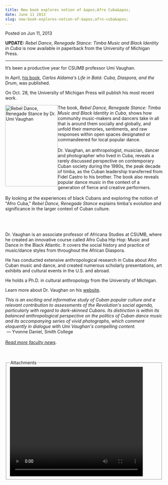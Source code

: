 ```yaml
---
title: New book explores notion of &apos;Afro Cuba&apos;
date: June 11 2013
slug: new-book-explores-notion-of-&apos;afro-cuba&apos;
---
```





<span class="date">Posted on Jun 11, 2013    </span>
<p><strong>UPDATE:</strong> <em>Rebel Dance, Renegade Stance: Timba
Music and Black Identity in Cuba</em>&#xA0;is now available in
paperback from the University of Michigan Press.</p>
<hr>
<p>It&#x2019;s been a productive year for CSUMB professor Umi Vaughan.</p>
<p>In April, <a href="../../mar/15/new-book-traces-history-bata%CC%81-drumming.html" rel="nofollow">his book</a>, <em>Carlos Aldama&apos;s Life in Bat&#xE1;:
Cuba, Diaspora, and the Drum</em>, was published.</p>
<p>On Oct. 28, the University of Michigan Press will publish his
most recent work.</p>
<p><img alt="Rebel Dance, Renegade Stance by Dr. Umi Vaughan" src="http://news.csumb.edu/sites/default/files/65/attachments/news/images/umi_book_for_web.jpg" style="float:left; width:168px; height:260px">The book, <em>Rebel
Dance, Renegade Stance: Timba Music and Black Identity in
Cuba</em>, shows how community music-makers and dancers take in all
that is around them socially and globally, and unfold their
memories, sentiments, and raw responses within open spaces
designated or commandeered for local popular dance.<br>
<br>
Dr. Vaughan, an anthropologist, musician, dancer and photographer
who lived in Cuba, reveals a rarely discussed perspective on
contemporary Cuban society during the 1990s, the peak decade of
timba, as the Cuban leadership transferred from Fidel Castro to his
brother. The book also reveals popular dance music in the context
of a generation of fierce and creative performers.<br>
<br>
By looking at the experiences of black Cubans and exploring the
notion of &quot;Afro Cuba,&quot; <em>Rebel Dance, Renegade Stance</em>
explains timba&apos;s evolution and significance in the larger context
of Cuban culture.</br></br></br></br></img></p>
<p>Dr. Vaughan is an associate professor of Africana Studies at
CSUMB, where he&#xA0;created an&#xA0;innovative course called Afro
Cuba Hip Hop: Music and Dance in the Black Atlantic. It covers the
social history and practice of music/dance styles from throughout
the African Diaspora.</p>
<p>He has conducted extensive anthropological research in Cuba
about Afro Cuban music and dance, and created numerous scholarly
presentations, art exhibits and cultural events in the U.S. and
abroad.</p>
<p>He holds a Ph.D. in cultural anthropology from the University of
Michigan.</p>
<p>Learn more about Dr. Vaughan on his <a href="http://umiart.com" rel="nofollow">website</a>.&#xA0;</p>
<p><em>This is an exciting and informative study of Cuban popular
culture and a relevant contribution to assessments of the
Revolution&apos;s social agenda, particularly with regard to
dark-skinned Cubans. Its distinction is within its balanced
anthropological perspective on the politics of Cuban dance music
and its accompanying series of vivid photographs, which comment
eloquently in dialogue with Umi Vaughan&apos;s compelling
content.</em><br>
&#x2028;&#x2014; Yvonne Daniel, Smith College<br>
<br>
<em><a href="../../nov/25/faculty-highlights.html" rel="nofollow">Read more faculty news</a></em>.</br></br></br></p>
<fieldset class="fieldgroup group-attachments">
<legend>Attachments</legend>
<div class="field field-type-emvideo field-field-attach-video">
<div class="field-items">
<div class="field-item odd">
<div class="emvideo emvideo-video emvideo-youtube">
<div class="emfield-emvideo emfield-emvideo-youtube">
<div id="emvideo-youtube-flash-wrapper-1">
<!--<object type="application/x-shockwave-flash" height="350" width="425" data="http://www.youtube.com/v/Ua16dMpRZfM&amp;rel=0&amp;enablejsapi=1&amp;playerapiid=ytplayer&amp;fs=1" id="emvideo-youtube-flash-1">
          <param name="movie" value="http://www.youtube.com/v/Ua16dMpRZfM&amp;rel=0&amp;enablejsapi=1&amp;playerapiid=ytplayer&amp;fs=1" />
          <param name="allowScriptAccess" value="sameDomain"/>
          <param name="quality" value="best"/>
          <param name="allowFullScreen" value="true"/>
          <param name="bgcolor" value="#FFFFFF"/>
          <param name="scale" value="noScale"/>
          <param name="salign" value="TL"/>
          <param name="FlashVars" value="playerMode=embedded" />
          <param name="wmode" value="transparent" />
        </object>-->
<video controls="" width="425" height="350">
<source src="http://r20---sn-o097zne6.googlevideo.com/videoplayback?ipbits=0&amp;sparams=dur,id,initcwndbps,ip,ipbits,itag,mm,ms,mv,pl,ratebypass,source,upn,expire&amp;initcwndbps=4287500&amp;id=o-AGwYxwxbQrF0q87pG6TDYjgAdPWqG-Wfad4TnmySmd9_&amp;ratebypass=yes&amp;pl=23&amp;signature=4725A0501AC5F6F67D74D99AE89B3CAC5AC29F6C.485CC8F56DD46C1E1ED3950DB0008C41DF508C86&amp;mm=31&amp;key=yt5&amp;upn=XOeDTLskqks&amp;ms=au&amp;source=youtube&amp;fexp=900718,907263,916104,923368,927622,929821,930676,936121,9406392,941004,943917,947225,948124,952302,952605,952901,955301,957103,957105,957201,959701&amp;mv=m&amp;dur=245.852&amp;mt=1422319324&amp;itag=18&amp;ip=198.189.249.65&amp;expire=1422340970&amp;sver=3&amp;name=Ua16dMpRZfM" type="video/mp4"/></video></div>
</div>
</div>
</div>
</div>
</div>
</fieldset>
</hr>





